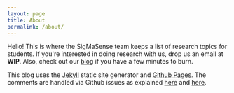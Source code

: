 ```yaml
---
layout: page
title: About
permalink: /about/
---
```


Hello! This is where the SigMaSense team keeps a list of research topics for students. If you're interested in doing research with us, drop us an email at **WIP**. Also, check out our [blog](https://3ddp.github.io/sigmasense/) if you have a few minutes to burn.

This blog uses the [Jekyll](https://jekyllrb.com/) static site generator and [Github Pages](https://pages.github.com/). The comments are handled via Github issues as explained [here](https://dc25.github.io/myBlog/2017/06/24/using-github-comments-in-a-jekyll-blog.html) and [here](https://github.com/dc25/minimaWithGithubComments).
